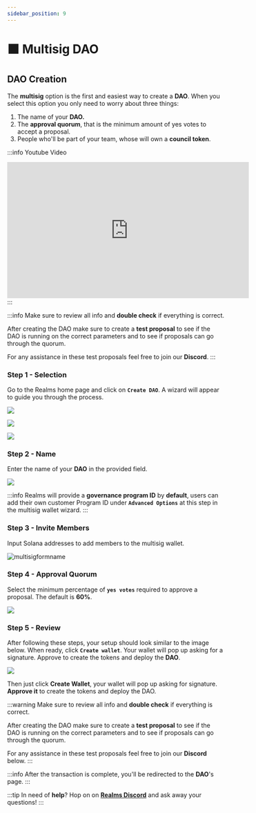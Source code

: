 ```yaml
---
sidebar_position: 9
---
```


# ⬛ Multisig DAO

## DAO Creation

The **multisig** option is the first and easiest way to create a **DAO**. When you select this option you only need to worry about three things:

1. The name of your **DAO.**
2. The **approval quorum**, that is the minimum amount of yes votes to accept a proposal.
3. People who'll be part of your team, whose will own a **council token**.

:::info Youtube Video
<iframe width="560" height="315" src="https://www.youtube.com/embed/JKcjDgfyWXk?si=sLA0iBZn7Krlki17" title="YouTube video player" frameborder="0" allow="accelerometer; autoplay; clipboard-write; encrypted-media; gyroscope; picture-in-picture; web-share" allowfullscreen></iframe>
:::

:::info
Make sure to review all info and **double check** if everything is correct.

After creating the DAO make sure to create a **test proposal** to see if the DAO is running on the correct parameters and to see if proposals can go through the quorum.

For any assistance in these test proposals feel free to join our **Discord**.
:::

### Step 1 - Selection

Go to the Realms home page and click on **`Create DAO`**. A wizard will appear to guide you through the process​.

![](https://paragraph.xyz/_next/image?url=https%3A%2F%2Fstorage.googleapis.com%2Fpapyrus_images%2F6ebe5741af6cf3fd3304cba7d06d93e7.png&#x26;w=1080&#x26;q=75)

![](https://paragraph.xyz/_next/image?url=https%3A%2F%2Fstorage.googleapis.com%2Fpapyrus_images%2F85b7f1f92e5735dbebc888f34b856cb7.png&#x26;w=1080&#x26;q=75)

![](https://paragraph.xyz/_next/image?url=https%3A%2F%2Fstorage.googleapis.com%2Fpapyrus_images%2Fe7e4878493e8bf5933c45975a47c17bb.png&#x26;w=1080&#x26;q=75)

### Step 2 - Name

Enter the name of your **DAO** in the provided field​.

![](https://paragraph.xyz/_next/image?url=https%3A%2F%2Fstorage.googleapis.com%2Fpapyrus_images%2F313330bfe670cc3f782b9c9b475110ec.png&#x26;w=1080&#x26;q=75)

:::info
Realms will provide a **governance program ID** by **default**, users can add their own customer Program ID under **`Advanced Options`** at this step in the multisig wallet wizard.
:::

### Step 3 - Invite Members

Input Solana addresses to add members to the multisig wallet​.

![multisigformname](https://user-images.githubusercontent.com/22420711/178865759-52d5b47e-1370-4008-972b-4f5d6aa888c6.png)

### Step 4 - Approval Quorum

Select the minimum percentage of **`yes votes`** required to approve a proposal. The default is **60%**.

![](https://paragraph.xyz/_next/image?url=https%3A%2F%2Fstorage.googleapis.com%2Fpapyrus_images%2F4112636d072992951dd126f00e5847ce.png&#x26;w=1080&#x26;q=75)

### Step 5 - Review

After following these steps, your setup should look similar to the image below. When ready, click **`Create wallet`**. Your wallet will pop up asking for a signature. Approve to create the tokens and deploy the **DAO**​.

![](https://paragraph.xyz/_next/image?url=https%3A%2F%2Fstorage.googleapis.com%2Fpapyrus_images%2Fe120eb0074c5d5040b9a09c90288a1d2.png&#x26;w=1080&#x26;q=75)

Then just click **Create Wallet**, your wallet will pop up asking for signature. **Approve it** to create the tokens and deploy the DAO.

:::warning
Make sure to review all info and **double check** if everything is correct.

After creating the DAO make sure to create a **test proposal** to see if the DAO is running on the correct parameters and to see if proposals can go through the quorum.

For any assistance in these test proposals feel free to join our **Discord** below.
:::

:::info
After the transaction is complete, you'll be redirected to the **DAO**'s page.
:::

:::tip
In need of **help**? Hop on on [**Realms Discord**](https://discord.com/invite/VsPbrK2hJk) and ask away your questions!
:::